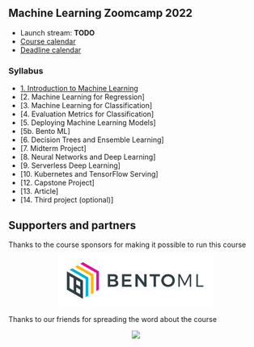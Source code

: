 ## Machine Learning Zoomcamp 2022

* Launch stream: **TODO**
* [Course calendar](https://calendar.google.com/calendar/?cid=cGtjZ2tkbGc1OG9yb2lxa2Vwc2g4YXMzMmNAZ3JvdXAuY2FsZW5kYXIuZ29vZ2xlLmNvbQ)
* [Deadline calendar](https://docs.google.com/spreadsheets/d/e/2PACX-1vQiEznNaTrblegQtBwQ-zsoJY6Vh_XL7_rilGYugRuCFhBQfnJR7D-QArGlilAiF9qrkY5ED2n-9ibD/pubhtml)

### Syllabus

* [1. Introduction to Machine Learning](01-intro/)
* [2. Machine Learning for Regression]
* [3. Machine Learning for Classification]
* [4. Evaluation Metrics for Classification]
* [5. Deploying Machine Learning Models]
* [5b. Bento ML]
* [6. Decision Trees and Ensemble Learning]
* [7. Midterm Project]
* [8. Neural Networks and Deep Learning]
* [9. Serverless Deep Learning]
* [10. Kubernetes and TensorFlow Serving]
* [12. Capstone Project]
* [13. Article]
* [14. Third project (optional)]



## Supporters and partners

Thanks to the course sponsors for making it possible to run this course

<p align="center">
  <a href="https://www.bentoml.com/">
    <img height="100" src="../../../images/bentoml.png">
  </a>
</p>

Thanks to our friends for spreading the word about the course

<p align="center">
  <a href="https://dphi.tech/">
    <img height="75" src="https://datatalks.club/images/partners/dphi.png">
  </a>
</p>
